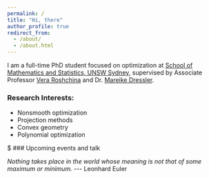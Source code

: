 ```yaml
---
permalink: /
title: "Hi, there"
author_profile: true
redirect_from: 
  - /about/
  - /about.html
---
```


I am a full-time PhD student focused on optimization at [School of Mathematics and Statistics, UNSW Sydney](https://www.unsw.edu.au/science/our-schools/maths), supervised by Associate Professor [Vera Roshchina](https://www.veraroshchina.com/) and Dr. [Mareike Dressler](https://web.maths.unsw.edu.au/~mdressler/index.html).

### Research Interests: 
* Nonsmooth optimization
* Projection methods
* Convex geometry
* Polynomial optimization

$ ### Upcoming events and talk


$$ $$
$$ $$

_Nothing takes place in the world whose meaning is not that of some maximum or minimum._ --- Leonhard Euler
